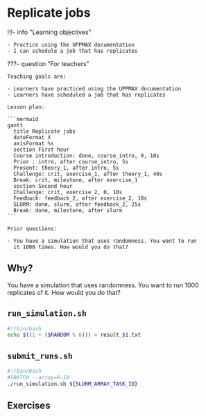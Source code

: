 # Replicate jobs

!!!- info "Learning objectives"

    - Practice using the UPPMAX documentation
    - I can schedule a job that has replicates

???- question "For teachers"

    Teaching goals are:

    - Learners have practiced using the UPPMAX documentation
    - Learners have scheduled a job that has replicates

    Lesson plan:

    ```mermaid
    gantt
      title Replicate jobs
      dateFormat X
      axisFormat %s
      section First hour
      Course introduction: done, course_intro, 0, 10s
      Prior : intro, after course_intro, 5s
      Present: theory_1, after intro, 5s
      Challenge: crit, exercise_1, after theory_1, 40s
      Break: crit, milestone, after exercise_1
      section Second hour
      Challenge: crit, exercise_2, 0, 10s
      Feedback: feedback_2, after exercise_2, 10s
      SLURM: done, slurm, after feedback_2, 25s
      Break: done, milestone, after slurm
    ```

    Prior questions:

    - You have a simulation that uses randomness. You want to run
      it 1000 times. How would you do that?


## Why?

You have a simulation that uses randomness. 
You want to run 1000 replicates of it. How would you do that?

## `run_simulation.sh`

```bash
#!/bin/bash
echo $((1 + ($RANDOM % 6))) > result_$1.txt
```

## `submit_runs.sh`

```bash
#!/bin/bash
#SBATCH --array=0-10
./run_simulation.sh ${SLURM_ARRAY_TASK_ID}
```

## Exercises

